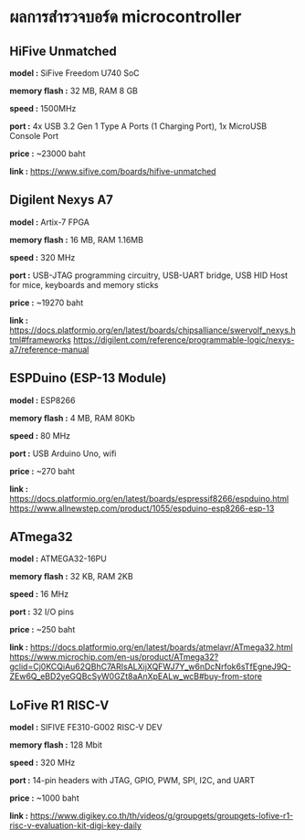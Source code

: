 # ผลการสำรวจบอร์ด microcontroller

## HiFive Unmatched

**model :** SiFive Freedom U740 SoC

**memory flash :** 32 MB, RAM 8 GB

**speed :** 1500MHz

**port :** 4x USB 3.2 Gen 1 Type A Ports (1 Charging Port), 1x MicroUSB Console Port
           
**price :** ~23000 baht

**link :** https://www.sifive.com/boards/hifive-unmatched

## Digilent Nexys A7

**model :** Artix-7 FPGA

**memory flash :** 16 MB, RAM 1.16MB

**speed :** 320 MHz

**port :** USB-JTAG programming circuitry, USB-UART bridge, USB HID Host for mice, keyboards and memory sticks
           
**price :** ~19270 baht

**link :** https://docs.platformio.org/en/latest/boards/chipsalliance/swervolf_nexys.html#frameworks
           https://digilent.com/reference/programmable-logic/nexys-a7/reference-manual

## ESPDuino (ESP-13 Module)

**model :** ESP8266

**memory flash :** 4 MB, RAM 80Kb

**speed :** 80 MHz

**port :** USB Arduino Uno, wifi
           
**price :** ~270 baht 

**link :** https://docs.platformio.org/en/latest/boards/espressif8266/espduino.html
           https://www.allnewstep.com/product/1055/espduino-esp8266-esp-13

## ATmega32

**model :** ATMEGA32-16PU

**memory flash :** 32 KB, RAM 2KB

**speed :** 16 MHz

**port :** 32 I/O pins
           
**price :** ~250 baht

**link :** https://docs.platformio.org/en/latest/boards/atmelavr/ATmega32.html
           https://www.microchip.com/en-us/product/ATmega32?gclid=Cj0KCQiAu62QBhC7ARIsALXijXQFWJ7Y_w6nDcNrfok6sTfEgneJ9Q-ZEw6Q_eBD2yeGQBcSyW0GZt8aAnXpEALw_wcB#buy-from-store

## LoFive R1 RISC-V

**model :** SIFIVE FE310-G002 RISC-V DEV

**memory flash :** 128 Mbit

**speed :** 320 MHz

**port :** 14-pin headers with JTAG, GPIO, PWM, SPI, I2C, and UART
          
**price :** ~1000 baht

**link :** https://www.digikey.co.th/th/videos/g/groupgets/groupgets-lofive-r1-risc-v-evaluation-kit-digi-key-daily

